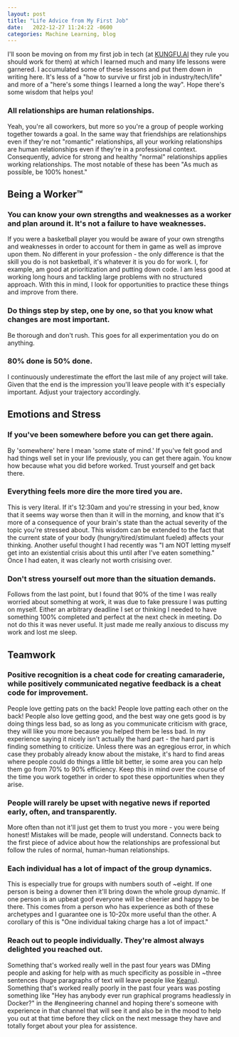 ```yaml
---
layout: post
title: "Life Advice from My First Job"
date:   2022-12-27 11:24:22 -0600
categories: Machine Learning, blog
---
```


I'll soon be moving on from my first job in tech (at [KUNGFU.AI](kungfu.ai) they rule you should work for them) at which I learned much and many life lessons were garnered. I accumulated some of these lessons and put them down in writing here. It's less of a "how to survive ur first job in industry/tech/life" and more of a "here's some things I learned a long the way". Hope there's some wisdom that helps you!

### All relationships are human relationships. 
Yeah, you're all coworkers, but more so you're a group of people working together towards a goal. In the same way that friendships are relationships even if they're not "romantic" relationships, all your working relationships are human relationships even if they're in a professional context. Consequently, advice for strong and healthy "normal" relationships applies working relationships. The most notable of these has been "As much as possible, be 100% honest."


## Being a Worker™
### You can know your own strengths and weaknesses as a worker and plan around it. It's not a failure to have weaknesses.
If you were a basketball player you would be aware of your own strengths and weaknesses in order to account for them in game as well as improve upon them. No different in your profession - the only difference is that the skill you do is not basketball, it's whatever it is you do for work. I, for example, am good at prioritization and putting down code. I am less good at working long hours and tackling large problems with no structured approach. With this in mind, I look for opportunities to practice these things and improve from there. 

### Do things step by step, one by one, so that you know what changes are most important.
Be thorough and don't rush. This goes for all experimentation you do on anything.
### 80% done is 50% done.
I continuously underestimate the effort the last mile of any project will take. Given that the end is the impression you'll leave people with it's especially important. Adjust your trajectory accordingly.

## Emotions and Stress 
### If you've been somewhere before you can get there again.
By 'somewhere' here I mean 'some state of mind.' If you've felt good and had things well set in your life previously, you can get there again. You know how because what you did before worked. Trust yourself and get back there.

### Everything feels more dire the more tired you are.
This is very literal. If it's 12:30am and you're stressing in your bed, know that it seems way worse then than it will in the morning, and know that it's more of a consequence of your brain's state than the actual severity of the topic you're stressed about. This wisdom can be extended to the fact that the current state of your body (hungry/tired/stimulant fueled) affects your thinking. Another useful thought I had recently was "I am NOT letting myself get into an existential crisis about this until after I've eaten something." Once I had eaten, it was clearly not worth crisising over.  

### Don't stress yourself out more than the situation demands.
Follows from the last point, but I found that 90% of the time I was really worried about something at work, it was due to fake pressure I was putting on myself. Either an arbitrary deadline I set or thinking I needed to have something 100% completed and perfect at the next check in meeting. Do not do this it was never useful. It just made me really anxious to discuss my work and lost me sleep.


## Teamwork
### Positive recognition is a cheat code for creating camaraderie, while positively communicated negative feedback is a cheat code for improvement.
People love getting pats on the back! People love patting each other on the back! People also love getting good, and the best way one gets good is by doing things less bad, so as long as you communicate criticism with grace, they will like you more because you helped them be less bad. In my experience saying it nicely isn't actually the hard part - the hard part is finding something to criticize. Unless there was an egregious error, in which case they probably already know about the mistake, it's hard to find areas where people could do things a little bit better, ie some area you can help them go from 70% to 90% efficiency. Keep this in mind over the course of the time you work together in order to spot these opportunities when they arise.

### People will rarely be upset with negative news if reported early, often, and transparently.
More often than not it'll just get them to trust you more - you were being honest! Mistakes will be made, people will understand. Connects back to the first piece of advice about how the relationships are professional but follow the rules of normal, human-human relationships. 

### Each individual has a lot of impact of the group dynamics. 
This is especially true for groups with numbers south of ~eight. If one person is being a downer then it'll bring down the whole group dynamic. If one person is an upbeat goof everyone will be cheerier and happy to be there. This comes from a person who has experience as both of these archetypes and I guarantee one is 10-20x more useful than the other. A corollary of this is "One individual taking charge has a lot of impact."

### Reach out to people individually. They're almost always delighted you reached out.
Something that's worked really well in the past four years was DMing people and asking for help with as much specificity as possible in ~three sentences (huge paragraphs of text will leave people like [Keanu](https://i.kym-cdn.com/entries/icons/facebook/000/034/711/Screen_Shot_2020-07-24_at_11.33.38_AM.jpg)). Something that's worked really poorly in the past four years was posting something like "Hey has anybody ever run graphical programs headlessly in Docker?" in the #engineering channel and hoping there's someone with experience in that channel that will see it and also be in the mood to help you out at that time before they click on the next message they have and totally forget about your plea for assistence.

<!-- ### Getting along well "well-oils" your team regardless of the task said team is trying to do. -->